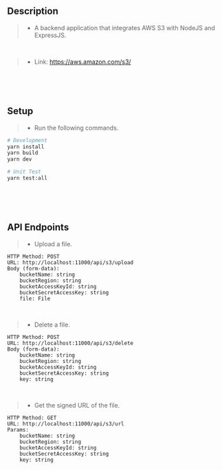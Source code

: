 ## Description

> - A backend application that integrates AWS S3 with NodeJS and ExpressJS.

<br />

> - Link: https://aws.amazon.com/s3/

<br />
<br />
<br />

## Setup

> - Run the following commands.

```bash
# Development
yarn install
yarn build
yarn dev

# Unit Test
yarn test:all
```

<br />
<br />
<br />

## API Endpoints

> - Upload a file.

```plaintext
HTTP Method: POST
URL: http://localhost:11000/api/s3/upload
Body (form-data):
    bucketName: string
    bucketRegion: string
    bucketAccessKeyId: string
    bucketSecretAccessKey: string
    file: File
```

<br />

> - Delete a file.

```plaintext
HTTP Method: POST
URL: http://localhost:11000/api/s3/delete
Body (form-data):
    bucketName: string
    bucketRegion: string
    bucketAccessKeyId: string
    bucketSecretAccessKey: string
    key: string
```

<br />

> - Get the signed URL of the file.

```plaintext
HTTP Method: GET
URL: http://localhost:11000/api/s3/url
Params:
    bucketName: string
    bucketRegion: string
    bucketAccessKeyId: string
    bucketSecretAccessKey: string
    key: string
```
